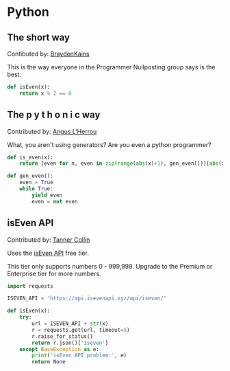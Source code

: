# Python

## The short way
Contibuted by: [BraydonKains](https://github.com/BraydonKains)

This is the way everyone in the Programmer Nullposting group says is the best.

```python
def isEven(x):
    return x % 2 == 0
```
## The p y t h o n i c way
Contributed by: [Angus L'Herrou](https://github.com/angus-lherrou)

What, you aren't using generators? Are you even a python programmer?

```python
def is_even(x):
    return [even for n, even in zip(range(abs(x)+1), gen_even())][abs(x)]

def gen_even():
    even = True
    while True:
        yield even
        even = not even
```

## isEven API
Contributed by: [Tanner Collin](https://github.com/tannercollin)

Uses the [isEven API](https://isevenapi.xyz) free tier.

This tier only supports numbers 0 - 999,999. Upgrade to the Premium or Enterprise tier for more numbers.

```python
import requests

ISEVEN_API = 'https://api.isevenapi.xyz/api/iseven/'

def isEven(x):
    try:
        url = ISEVEN_API + str(x)
        r = requests.get(url, timeout=5)
        r.raise_for_status()
        return r.json()['iseven']
    except BaseException as e:
        print('isEven API problem:', e)
        return None
```
